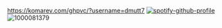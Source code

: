 https://komarev.com/ghpvc/?username=dmutt7
[![spotify-github-profile](https://spotify-github-profile.kittinanx.com/api/view?uid=hpvy7u3a5ewsaqd808vwnxcls&cover_image=true&theme=natemoo-re&show_offline=false&background_color=121212&interchange=false&bar_color=5f8f99&bar_color_cover=false)](https://github.com/kittinan/spotify-github-profile)
![1000081379](https://github.com/user-attachments/assets/b3a65f0e-4e65-4096-a798-ad739eda4f75)
